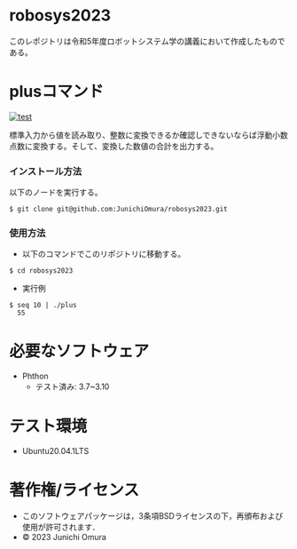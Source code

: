 # robosys2023
このレポジトリは令和5年度ロボットシステム学の講義において作成したものである。

# plusコマンド
[![test](https://github.com/JunichiOmura/robosys2023/actions/workflows/test.yml/badge.svg)](https://github.com/JunichiOmura/robosys2023/actions/workflows/test.yml)

標準入力から値を読み取り、整数に変換できるか確認しできないならば浮動小数点数に変換する。そして、変換した数値の合計を出力する。

### インストール方法
以下のノードを実行する。

```
$ git clone git@github.com:JunichiOmura/robosys2023.git
```

### 使用方法
* 以下のコマンドでこのリポジトリに移動する。

```
$ cd robosys2023
```

* 実行例

```
$ seq 10 | ./plus
  55
```

# 必要なソフトウェア
* Phthon
  * テスト済み: 3.7~3.10

# テスト環境
* Ubuntu20.04.1LTS

# 著作権/ライセンス
  * このソフトウェアパッケージは，3条項BSDライセンスの下，再頒布および使用が許可されます．
* © 2023 Junichi Omura
